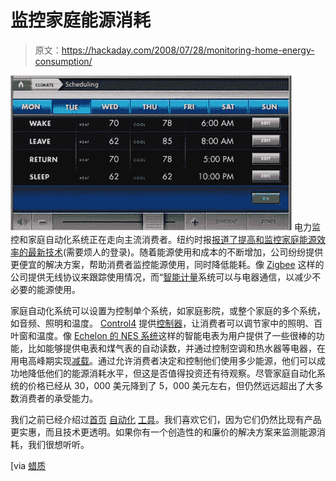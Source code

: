 # 监控家庭能源消耗

> 原文：<https://hackaday.com/2008/07/28/monitoring-home-energy-consumption/>

![](img/e4caf959713fb592d00c601353687a30.png)
电力监控和家庭自动化系统正在走向主流消费者。纽约时报[报道了提高和监控家庭能源效率的最新技术](http://www.nytimes.com/2008/07/27/technology/27proto.html?_r=1&oref=slogin)(需要烦人的登录)。随着能源使用和成本的不断增加，公司纷纷提供更便宜的解决方案，帮助消费者监控能源使用，同时降低能耗。像 [Zigbee](http://www.zigbee.org/en/index.asp) 这样的公司提供无线协议来跟踪使用情况，而“[智能计量](http://en.wikipedia.org/wiki/Smart_meter )系统可以与电器通信，以减少不必要的能源使用。

家庭自动化系统可以设置为控制单个系统，如家庭影院，或整个家庭的多个系统，如音频、照明和温度。 [Control4](http://www.control4.com) 提供[控制器](http://www.control4.com/cp/102-918CF738/index.htm)，让消费者可以调节家中的照明、百叶窗和温度。像 [Echelon 的 NES 系统](http://www.echelon.com/metering/default.htm)这样的智能电表为用户提供了一些很棒的功能，比如能够提供电表和煤气表的自动读数，并通过控制空调和热水器等电器，在用电高峰期实现[减载](http://wiki.answers.com/Q/What_is_load-shedding)。通过允许消费者决定和控制他们使用多少能源，他们可以成功地降低他们的能源消耗水平，但这是否值得投资还有待观察。尽管家庭自动化系统的价格已经从 30，000 美元降到了 5，000 美元左右，但仍然远远超出了大多数消费者的承受能力。

我们之前已经介绍过[首页](http://www.hackaday.com/2008/02/05/dmx-light-control-for-home-automation/) [自动化](http://www.hackaday.com/2008/06/07/ir-controlled-relays/) [工具](http://www.hackaday.com/2007/10/24/1-wire-thermostat-control/)。我们喜欢它们，因为它们仍然比现有产品更实惠，而且技术更透明。如果你有一个创造性的和廉价的解决方案来监测能源消耗，我们很想听听。

[via [蜡质](http://www.waxy.org)